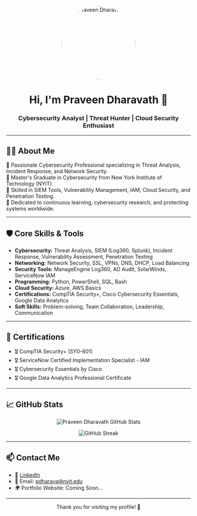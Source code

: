 <p align="center">
  <img src="assets/profile.jpg" width="200" alt="Praveen Dharavath" style="border-radius: 50%;" />
</p>

<h1 align="center">Hi, I'm Praveen Dharavath 👋</h1>
<h3 align="center">Cybersecurity Analyst | Threat Hunter | Cloud Security Enthusiast</h3>

---

## 🧑‍💻 About Me

🔹 Passionate Cybersecurity Professional specializing in Threat Analysis, Incident Response, and Network Security.  
🔹 Master's Graduate in Cybersecurity from New York Institute of Technology (NYIT).  
🔹 Skilled in SIEM Tools, Vulnerability Management, IAM, Cloud Security, and Penetration Testing.  
🔹 Dedicated to continuous learning, cybersecurity research, and protecting systems worldwide.

---

## 🛡️ Core Skills & Tools

- **Cybersecurity:** Threat Analysis, SIEM (Log360, Splunk), Incident Response, Vulnerability Assessment, Penetration Testing
- **Networking:** Network Security, SSL, VPNs, DNS, DHCP, Load Balancing
- **Security Tools:** ManageEngine Log360, AD Audit, SolarWinds, ServiceNow IAM
- **Programming:** Python, PowerShell, SQL, Bash
- **Cloud Security:** Azure, AWS Basics
- **Certifications:** CompTIA Security+, Cisco Cybersecurity Essentials, Google Data Analytics
- **Soft Skills:** Problem-solving, Team Collaboration, Leadership, Communication

---

## 📜 Certifications

- 🎖️ CompTIA Security+ (SY0-601)
- 🎖️ ServiceNow Certified Implementation Specialist - IAM
- 🎖️ Cybersecurity Essentials by Cisco
- 🎖️ Google Data Analytics Professional Certificate

---

## 📈 GitHub Stats

<p align="center">
  <img src="https://github-readme-stats.vercel.app/api?username=dharavathpraveen&show_icons=true&theme=tokyonight" alt="Praveen Dharavath GitHub Stats" />
</p>

<p align="center">
  <img src="https://github-readme-streak-stats.herokuapp.com?user=dharavathpraveen&theme=tokyonight" alt="GitHub Streak" />
</p>

---

## 📫 Contact Me

- 💼 [LinkedIn](https://www.linkedin.com/in/praveendharavath)  
- 📧 Email: pdharava@nyit.edu  
- 🌍 Portfolio Website: Coming Soon...

---

<p align="center">
    Thank you for visiting my profile! 🚀
</p>
